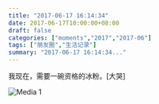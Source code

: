 ```yaml
---
title: "2017-06-17 16:14:34"
date: 2017-06-17T10:00:00+08:00
draft: false
categories: ["moments","2017","2017-06"]
tags: ["朋友圈","生活记录"]
summary: "2017-06-17 16:14:34..."
---
```


我现在，需要一碗资格的冰粉。[大哭]

![Media 1](/Moments/photos/2017-06-17/201706171614340.jpg)

